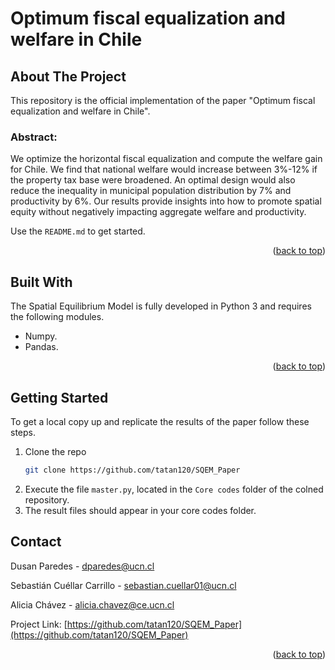 # Optimum fiscal equalization and welfare in Chile


<!-- ABOUT THE PROJECT -->
## About The Project


This repository is the official implementation of the paper "Optimum fiscal equalization and welfare in Chile".

### Abstract:
We optimize the horizontal fiscal equalization and compute the welfare gain for Chile. We find that national welfare would increase between 3\%-12\% if the property tax base were broadened. An optimal design would also reduce the inequality in municipal population distribution by 7\% and productivity by 6\%. Our results provide insights into how to promote spatial equity without negatively impacting aggregate welfare and productivity.

Use the `README.md` to get started.

<p align="right">(<a href="#readme-top">back to top</a>)</p>


## Built With

The Spatial Equilibrium Model is fully developed in Python 3 and requires the following modules.

* Numpy.
* Pandas.

<p align="right">(<a href="#readme-top">back to top</a>)</p>


<!-- GETTING STARTED -->
## Getting Started

To get a local copy up and replicate the results of the paper follow these steps.

1. Clone the repo
   ```sh
   git clone https://github.com/tatan120/SQEM_Paper
   ```
2. Execute the file `master.py`, located in the `Core codes` folder of the colned repository. 
3. The result files should appear in your core codes folder.

<!-- CONTACT -->
## Contact

Dusan Paredes  - dparedes@ucn.cl 

Sebastián Cuéllar Carrillo  - sebastian.cuellar01@ucn.cl

Alicia Chávez  - alicia.chavez@ce.ucn.cl 


Project Link: [https://github.com/tatan120/SQEM_Paper](https://github.com/tatan120/SQEM_Paper)

<p align="right">(<a href="#readme-top">back to top</a>)</p>
